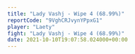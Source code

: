 ```yaml
---
title: "Lady Vashj - Wipe 4 (68.99%)"
reportCode: "9VghCRJvynYPpxG1"
player: "Laety"
fight: "Lady Vashj - Wipe 4 (68.99%)"
date: 2021-10-10T19:07:58.024000+00:00
---
```

